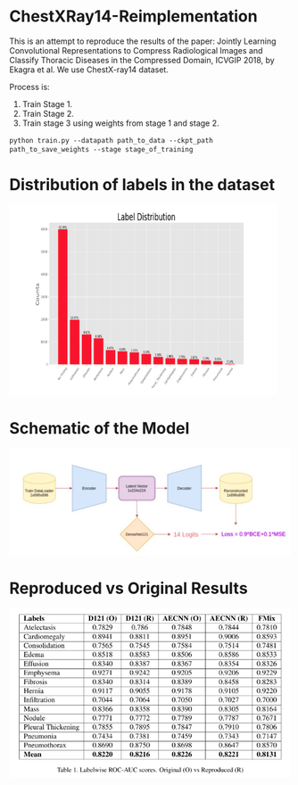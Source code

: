 # ChestXRay14-Reimplementation
This is an attempt to reproduce the results of the paper: Jointly Learning Convolutional Representations to Compress Radiological Images and Classify Thoracic Diseases in the Compressed Domain, ICVGIP 2018, by Ekagra et al. We use ChestX-ray14 dataset.

Process is: 
  1. Train Stage 1. 
  2. Train Stage 2. 
  3. Train stage 3 using weights from stage 1 and stage 2.
  
```  
python train.py --datapath path_to_data --ckpt_path path_to_save_weights --stage stage_of_training
```

# Distribution of labels in the dataset
![alt text](https://github.com/VirajBagal/ChestXRay14-Reimplementation/blob/master/images/label_dist.png?raw=true)

# Schematic of the Model
![alt text](https://github.com/VirajBagal/ChestXRay14-Reimplementation/blob/master/images/model.png?raw=true)

# Reproduced vs Original Results
![alt text](https://github.com/VirajBagal/ChestXRay14-Reimplementation/blob/master/images/table.png?raw=true)
